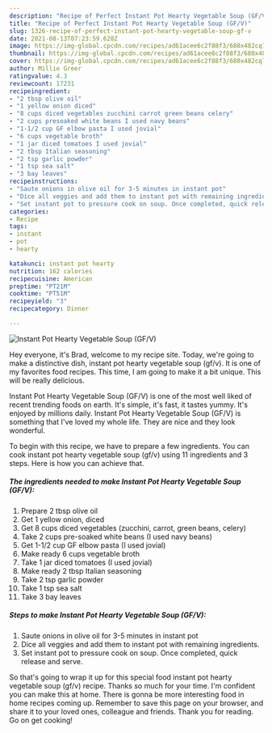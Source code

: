 ```yaml
---
description: "Recipe of Perfect Instant Pot Hearty Vegetable Soup (GF/V)"
title: "Recipe of Perfect Instant Pot Hearty Vegetable Soup (GF/V)"
slug: 1326-recipe-of-perfect-instant-pot-hearty-vegetable-soup-gf-v
date: 2021-08-13T07:23:59.628Z
image: https://img-global.cpcdn.com/recipes/ad61acee6c2f88f3/680x482cq70/instant-pot-hearty-vegetable-soup-gfv-recipe-main-photo.jpg
thumbnail: https://img-global.cpcdn.com/recipes/ad61acee6c2f88f3/680x482cq70/instant-pot-hearty-vegetable-soup-gfv-recipe-main-photo.jpg
cover: https://img-global.cpcdn.com/recipes/ad61acee6c2f88f3/680x482cq70/instant-pot-hearty-vegetable-soup-gfv-recipe-main-photo.jpg
author: Millie Greer
ratingvalue: 4.3
reviewcount: 17231
recipeingredient:
- "2 tbsp olive oil"
- "1 yellow onion diced"
- "8 cups diced vegetables zucchini carrot green beans celery"
- "2 cups presoaked white beans I used navy beans"
- "1-1/2 cup GF elbow pasta I used jovial"
- "6 cups vegetable broth"
- "1 jar diced tomatoes I used jovial"
- "2 tbsp Italian seasoning"
- "2 tsp garlic powder"
- "1 tsp sea salt"
- "3 bay leaves"
recipeinstructions:
- "Saute onions in olive oil for 3-5 minutes in instant pot"
- "Dice all veggies and add them to instant pot with remaining ingredients."
- "Set instant pot to pressure cook on soup. Once completed, quick release and serve."
categories:
- Recipe
tags:
- instant
- pot
- hearty

katakunci: instant pot hearty 
nutrition: 162 calories
recipecuisine: American
preptime: "PT21M"
cooktime: "PT51M"
recipeyield: "3"
recipecategory: Dinner

---
```



![Instant Pot Hearty Vegetable Soup (GF/V)](https://img-global.cpcdn.com/recipes/ad61acee6c2f88f3/680x482cq70/instant-pot-hearty-vegetable-soup-gfv-recipe-main-photo.jpg)

Hey everyone, it's Brad, welcome to my recipe site. Today, we're going to make a distinctive dish, instant pot hearty vegetable soup (gf/v). It is one of my favorites food recipes. This time, I am going to make it a bit unique. This will be really delicious.



Instant Pot Hearty Vegetable Soup (GF/V) is one of the most well liked of recent trending foods on earth. It's simple, it's fast, it tastes yummy. It's enjoyed by millions daily. Instant Pot Hearty Vegetable Soup (GF/V) is something that I've loved my whole life. They are nice and they look wonderful.


To begin with this recipe, we have to prepare a few ingredients. You can cook instant pot hearty vegetable soup (gf/v) using 11 ingredients and 3 steps. Here is how you can achieve that.

<!--inarticleads1-->

##### The ingredients needed to make Instant Pot Hearty Vegetable Soup (GF/V):

1. Prepare 2 tbsp olive oil
1. Get 1 yellow onion, diced
1. Get 8 cups diced vegetables (zucchini, carrot, green beans, celery)
1. Take 2 cups pre-soaked white beans (I used navy beans)
1. Get 1-1/2 cup GF elbow pasta (I used jovial)
1. Make ready 6 cups vegetable broth
1. Take 1 jar diced tomatoes (I used jovial)
1. Make ready 2 tbsp Italian seasoning
1. Take 2 tsp garlic powder
1. Take 1 tsp sea salt
1. Take 3 bay leaves




<!--inarticleads2-->

##### Steps to make Instant Pot Hearty Vegetable Soup (GF/V):

1. Saute onions in olive oil for 3-5 minutes in instant pot
1. Dice all veggies and add them to instant pot with remaining ingredients.
1. Set instant pot to pressure cook on soup. Once completed, quick release and serve.




So that's going to wrap it up for this special food instant pot hearty vegetable soup (gf/v) recipe. Thanks so much for your time. I'm confident you can make this at home. There is gonna be more interesting food in home recipes coming up. Remember to save this page on your browser, and share it to your loved ones, colleague and friends. Thank you for reading. Go on get cooking!
